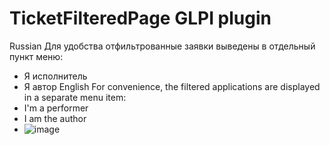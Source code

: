 # TicketFilteredPage GLPI plugin
Russian
Для удобства отфильтрованные заявки выведены в отдельный пункт меню:
 * Я исполнитель
 * Я автор
English
For convenience, the filtered applications are displayed in a separate menu item:
 * I'm a performer
 * I am the author
* ![image](https://github.com/user-attachments/assets/b8c5ae84-c5c1-49eb-bc37-904bbd1e455f)
